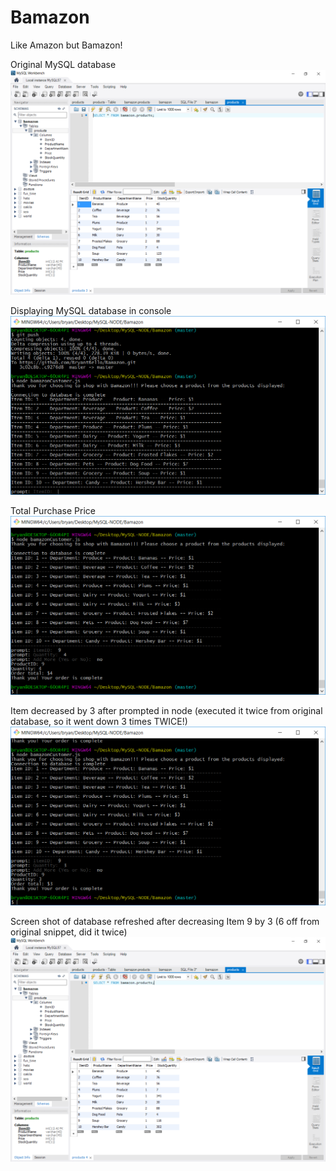 # Bamazon
Like Amazon but Bamazon!

Original MySQL database
![alt tag](https://github.com/BryantBello/Bamazon/blob/master/Database.PNG)


Displaying MySQL database in console 
![alt tag](https://github.com/BryantBello/Bamazon/blob/master/databaseShowingInConsole.PNG)


Total Purchase Price
![alt tag](https://github.com/BryantBello/Bamazon/blob/master/priceTotalWorking.PNG)

Item decreased by 3 after prompted in node (executed it twice from original database, so it went down 3 times TWICE!)
![alt tag](https://github.com/BryantBello/Bamazon/blob/master/item9Decreaseby3.PNG)

Screen shot of database refreshed after decreasing Item 9 by 3 (6 off from original snippet, did it twice)
![alt tag](https://github.com/BryantBello/Bamazon/blob/master/updateDatabaseWorking.PNG)
